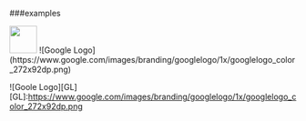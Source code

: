 ###examples

<img src="https://github.com/favicon.ico" width="48">
![Google Logo](https://www.google.com/images/branding/googlelogo/1x/googlelogo_color_272x92dp.png)

![Goole Logo][GL]
[GL]:https://www.google.com/images/branding/googlelogo/1x/googlelogo_color_272x92dp.png


